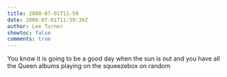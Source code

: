 ```yaml
---
title: 2008-07-01T11-59
date: 2008-07-01T11:59:39Z
author: Lee Turner
showtoc: false
comments: true
---
```


You know it is going to be a good day when the sun is out and you have all the Queen albums playing on the squeezebox on random

